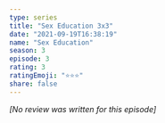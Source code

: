 ```yaml
---
type: series
title: "Sex Education 3x3"
date: "2021-09-19T16:38:19"
name: "Sex Education"
season: 3
episode: 3
rating: 3
ratingEmoji: "⭐️⭐️⭐️"
share: false
---
```


*[No review was written for this episode]*
